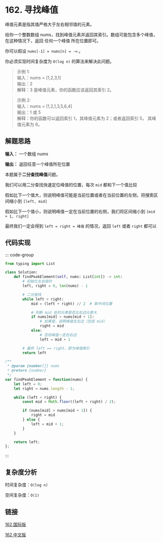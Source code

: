 # 162. 寻找峰值 <Badge type="warning" text="Medium" />

峰值元素是指其值严格大于左右相邻值的元素。

给你一个整数数组 nums，找到峰值元素并返回其索引。数组可能包含多个峰值，在这种情况下，返回 任何一个峰值 所在位置即可。

你可以假设 `nums[-1] = nums[n] = -∞` 。

你必须实现时间复杂度为 `O(log n)` 的算法来解决此问题。

>示例 1:  
输入：nums = [1,2,3,1]   
输出：2  
解释：3 是峰值元素，你的函数应该返回其索引 2。

>示例 2:  
输入：nums = [1,2,1,3,5,6,4]   
输出：1 或 5    
解释：你的函数可以返回索引 1，其峰值元素为 2；或者返回索引 5， 其峰值元素为 6。

## 解题思路

**输入：** 一个数组 nums

**输出：** 返回任意一个峰值所在位置

本题属于**二分查找峰值**问题。

我们可以用二分查找快速定位峰值的位置，每次 `mid` 都和下一个值比较

假如比下一个值大，则说明峰值可能是当前位置或者在当前位置的左侧，将搜索区间缩小到 `[left, mid]`

假如比下一个值小，则说明峰值一定在当前位置的右侧，我们将区间缩小到 `[mid + 1, right]`

最终我们一定会得到 `left = right = 峰值` 的情况，返回 `left` 或者 `right` 都可以

## 代码实现

::: code-group

```python
from typing import List

class Solution:
    def findPeakElement(self, nums: List[int]) -> int:
        # 初始化左右指针
        left, right = 0, len(nums) - 1

        # 二分查找
        while left < right:
            mid = (left + right) // 2  # 取中间位置

            # 判断 mid 处的元素是否比右边元素大
            if nums[mid] > nums[mid + 1]:
                # 如果是，说明峰值在左边（包括 mid）
                right = mid
            else:
                # 否则峰值一定在右边
                left = mid + 1

        # 最终 left == right，即为峰值索引
        return left
```

```javascript
/**
 * @param {number[]} nums
 * @return {number}
 */
var findPeakElement = function(nums) {
    let left = 0;
    let right = nums.length - 1;

    while (left < right) {
        const mid = Math.floor((left + right) / 2); 

        if (nums[mid] > nums[mid + 1]) {
            right = mid
        } else {
            left = mid + 1;
        }
    }

    return left;
};
```

:::

## 复杂度分析

时间复杂度：`O(log n)`

空间复杂度：`O(1)`

## 链接

[162 国际版](https://leetcode.com/problems/find-peak-element/)

[162 中文版](https://leetcode.cn/problems/find-peak-element/)
